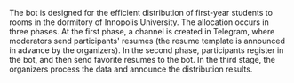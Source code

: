 The bot is designed for the efficient distribution of first-year students to
rooms in the dormitory of Innopolis University. The allocation occurs in three
phases. At the first phase, a channel is created in Telegram, where moderators
send participants' resumes (the resume template is announced in advance by the
organizers). In the second phase, participants register in the bot, and then
send favorite resumes to the bot. In the third stage, the organizers process the
data and announce the distribution results.
